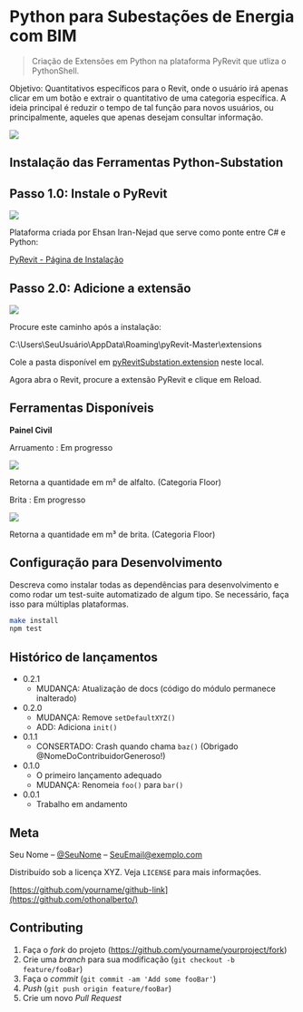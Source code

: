 # Python para Subestações de Energia com BIM 
> Criação de Extensões em Python na plataforma PyRevit que utliza o PythonShell.

Objetivo: Quantitativos específicos para o Revit, onde o usuário irá apenas clicar em um botão e extrair o quantitativo de uma categoria específica. A ideia principal é reduzir o tempo de tal função para novos usuários, ou principalmente, aqueles que apenas desejam consultar informação. 

![](../header.png)

## Instalação das Ferramentas Python-Substation

## Passo 1.0: Instale o PyRevit

![](https://github.com/ggiavoni/Python-Substation-/blob/main/1.1.PNG)

Plataforma criada por Ehsan Iran-Nejad que serve como ponte entre C# e Python: 

[PyRevit - Página de Instalação](https://www.notion.so/Install-pyRevit-98ca4359920a42c3af5c12a7c99a196d)

## Passo 2.0: Adicione a extensão 

![](https://github.com/ggiavoni/Python-Substation-/blob/main/1.0.PNG)

Procure este caminho após a instalação: 

C:\Users\SeuUsuário\AppData\Roaming\pyRevit-Master\extensions

Cole a pasta disponível em [pyRevitSubstation.extension](https://github.com/ggiavoni/PythonSubstation-/tree/main/pyRevitSubstation.extension/pyRevitSub.tab) neste local. 

Agora abra o Revit, procure a extensão PyRevit e clique em Reload. 
 
## Ferramentas Disponíveis 

**Painel Civil** 

Arruamento : Em progresso

![](https://github.com/ggiavoni/Python-Substation-/blob/main/Imagens/1.2.PNG)

Retorna a quantidade em m² de alfalto. (Categoria Floor)

Brita : Em progresso

![](https://github.com/ggiavoni/Python-Substation-/blob/main/Imagens/1.3.PNG)

Retorna a quantidade em m³ de brita. (Categoria Floor)





















## Configuração para Desenvolvimento

Descreva como instalar todas as dependências para desenvolvimento e como rodar um test-suite automatizado de algum tipo. Se necessário, faça isso para múltiplas plataformas.

```sh
make install
npm test
```

## Histórico de lançamentos

* 0.2.1
    * MUDANÇA: Atualização de docs (código do módulo permanece inalterado)
* 0.2.0
    * MUDANÇA: Remove `setDefaultXYZ()`
    * ADD: Adiciona `init()`
* 0.1.1
    * CONSERTADO: Crash quando chama `baz()` (Obrigado @NomeDoContribuidorGeneroso!)
* 0.1.0
    * O primeiro lançamento adequado
    * MUDANÇA: Renomeia `foo()` para `bar()`
* 0.0.1
    * Trabalho em andamento

## Meta

Seu Nome – [@SeuNome](https://twitter.com/...) – SeuEmail@exemplo.com

Distribuído sob a licença XYZ. Veja `LICENSE` para mais informações.

[https://github.com/yourname/github-link](https://github.com/othonalberto/)

## Contributing

1. Faça o _fork_ do projeto (<https://github.com/yourname/yourproject/fork>)
2. Crie uma _branch_ para sua modificação (`git checkout -b feature/fooBar`)
3. Faça o _commit_ (`git commit -am 'Add some fooBar'`)
4. _Push_ (`git push origin feature/fooBar`)
5. Crie um novo _Pull Request_

[npm-image]: https://img.shields.io/npm/v/datadog-metrics.svg?style=flat-square
[npm-url]: https://npmjs.org/package/datadog-metrics
[npm-downloads]: https://img.shields.io/npm/dm/datadog-metrics.svg?style=flat-square
[travis-image]: https://img.shields.io/travis/dbader/node-datadog-metrics/master.svg?style=flat-square
[travis-url]: https://travis-ci.org/dbader/node-datadog-metrics
[wiki]: https://github.com/seunome/seuprojeto/wiki

